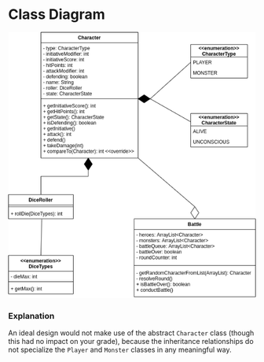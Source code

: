 # Class Diagram

![placeholder](./class_diagram_A1.png)

### Explanation

An ideal design would not make use of the abstract `Character` class (though this had no impact on your grade), because the inheritance relationships do not specialize the `Player` and `Monster` classes in any meaningful way.
